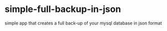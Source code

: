 # simple-full-backup-in-json
simple app that creates a full back-up of your mysql database in json format 
